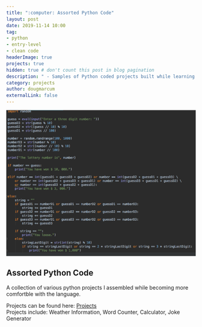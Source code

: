 ```yaml
---
title: ":computer: Assorted Python Code"
layout: post
date: 2019-11-14 10:00
tag: 
- python
- entry-level
- clean code
headerImage: true
projects: true
hidden: true # don't count this post in blog pagination
description: " - Samples of Python coded projects built while learning the fundamentals of the language."
category: projects
author: dougmarcum
externalLink: false
---
```


![Screenshot](/assets/images/python_code.png)

## Assorted Python Code    

A collection of various python projects I assembled while becoming more comfortble with the language.  

 
Projects can be found here: [Projects](https://github.com/MarcumDoug/Python_Code_Projects)  
Projects include: Weather Information, Word Counter, Calculator, Joke Generator 
